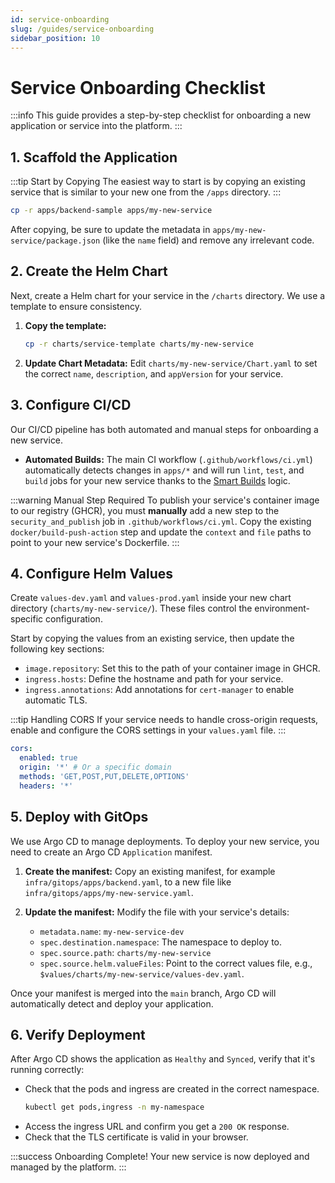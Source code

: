 ```yaml
---
id: service-onboarding
slug: /guides/service-onboarding
sidebar_position: 10
---
```


# Service Onboarding Checklist

:::info This guide provides a step-by-step checklist for onboarding a new application or service into the platform. :::

## 1. Scaffold the Application

:::tip Start by Copying The easiest way to start is by copying an existing service that is similar to your new one from the `/apps` directory. :::

```bash title="Example for a new backend service"
cp -r apps/backend-sample apps/my-new-service
```

After copying, be sure to update the metadata in `apps/my-new-service/package.json` (like the `name` field) and remove any irrelevant code.

## 2. Create the Helm Chart

Next, create a Helm chart for your service in the `/charts` directory. We use a template to ensure consistency.

1.  **Copy the template:**

    ```bash
    cp -r charts/service-template charts/my-new-service
    ```

2.  **Update Chart Metadata:** Edit `charts/my-new-service/Chart.yaml` to set the correct `name`, `description`, and `appVersion` for your service.

## 3. Configure CI/CD

Our CI/CD pipeline has both automated and manual steps for onboarding a new service.

- **Automated Builds:** The main CI workflow (`.github/workflows/ci.yml`) automatically detects changes in `apps/*` and will run `lint`, `test`, and `build` jobs for your new service thanks to the [Smart Builds](../reference/ci-smart-build.md) logic.

:::warning Manual Step Required To publish your service's container image to our registry (GHCR), you must **manually** add a new step to the `security_and_publish` job in `.github/workflows/ci.yml`. Copy the existing `docker/build-push-action` step and update the `context` and `file` paths to point to your new service's Dockerfile. :::

## 4. Configure Helm Values

Create `values-dev.yaml` and `values-prod.yaml` inside your new chart directory (`charts/my-new-service/`). These files control the environment-specific configuration.

Start by copying the values from an existing service, then update the following key sections:

- `image.repository`: Set this to the path of your container image in GHCR.
- `ingress.hosts`: Define the hostname and path for your service.
- `ingress.annotations`: Add annotations for `cert-manager` to enable automatic TLS.

:::tip Handling CORS If your service needs to handle cross-origin requests, enable and configure the CORS settings in your `values.yaml` file. :::

```yaml title="charts/my-new-service/values-dev.yaml"
cors:
  enabled: true
  origin: '*' # Or a specific domain
  methods: 'GET,POST,PUT,DELETE,OPTIONS'
  headers: '*'
```

## 5. Deploy with GitOps

We use Argo CD to manage deployments. To deploy your new service, you need to create an Argo CD `Application` manifest.

1.  **Create the manifest:** Copy an existing manifest, for example `infra/gitops/apps/backend.yaml`, to a new file like `infra/gitops/apps/my-new-service.yaml`.

2.  **Update the manifest:** Modify the file with your service's details:
    - `metadata.name`: `my-new-service-dev`
    - `spec.destination.namespace`: The namespace to deploy to.
    - `spec.source.path`: `charts/my-new-service`
    - `spec.source.helm.valueFiles`: Point to the correct values file, e.g., `$values/charts/my-new-service/values-dev.yaml`.

Once your manifest is merged into the `main` branch, Argo CD will automatically detect and deploy your application.

## 6. Verify Deployment

After Argo CD shows the application as `Healthy` and `Synced`, verify that it's running correctly:

- Check that the pods and ingress are created in the correct namespace.
  ```bash
  kubectl get pods,ingress -n my-namespace
  ```
- Access the ingress URL and confirm you get a `200 OK` response.
- Check that the TLS certificate is valid in your browser.

:::success Onboarding Complete! Your new service is now deployed and managed by the platform. :::
